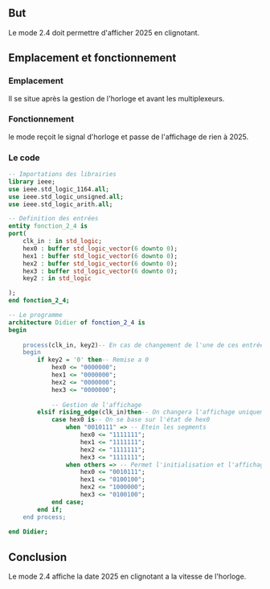 ## But
Le mode 2.4 doit permettre d'afficher 2025 en clignotant.
## Emplacement et fonctionnement
### Emplacement 
Il se situe après la gestion de l'horloge et avant les multiplexeurs.
### Fonctionnement 
le mode reçoit le signal d'horloge et passe de l'affichage de rien à 2025.

### Le code
```vhdl
-- Importations des librairies
library ieee;
use ieee.std_logic_1164.all;
use ieee.std_logic_unsigned.all;
use ieee.std_logic_arith.all;

-- Definition des entrées
entity fonction_2_4 is
port(
    clk_in : in std_logic;
    hex0 : buffer std_logic_vector(6 downto 0);
    hex1 : buffer std_logic_vector(6 downto 0);
    hex2 : buffer std_logic_vector(6 downto 0);
    hex3 : buffer std_logic_vector(6 downto 0);
    key2 : in std_logic

);
end fonction_2_4;

-- Le programme
architecture Didier of fonction_2_4 is
begin
	
    process(clk_in, key2)-- En cas de changement de l'une de ces entrées nous allons procédé a l'actualisation du code suivant
    begin
        if key2 = '0' then-- Remise a 0
            hex0 <= "0000000";
            hex1 <= "0000000";
            hex2 <= "0000000";
            hex3 <= "0000000";
			
	        -- Gestion de l'affichage
        elsif rising_edge(clk_in)then-- On changera l'affichage uniquement si l'on est sur un front montant de l'horloge
            case hex0 is-- On se base sur l'état de hex0
                when "0010111" => -- Etein les segments
                    hex0 <= "1111111";
                    hex1 <= "1111111";
                    hex2 <= "1111111";
                    hex3 <= "1111111";
                when others => -- Permet l'initialisation et l'affichage de 2025
                    hex0 <= "0010111";
                    hex1 <= "0100100";
                    hex2 <= "1000000";
                    hex3 <= "0100100";
            end case;
        end if;
    end process;
	
end Didier;

```

## Conclusion 
Le mode 2.4 affiche la date 2025 en clignotant a la vitesse de l'horloge.